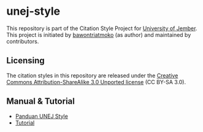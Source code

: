 # unej-style
This repository is part of the Citation Style Project for [University of Jember](https://unej.ac.id). This project is initiated  by [bawontriatmoko](http://bit.ly/mendeleyadvisor) (as author) and maintained by contributors.

## Licensing
The citation styles in this repository are released under the [Creative Commons Attribution-ShareAlike 3.0 Unported license](https://creativecommons.org/licenses/by-sa/3.0/) (CC BY-SA 3.0).  

## Manual & Tutorial
- [Panduan UNEJ Style](https://bawon.gitbook.io/unej-style-guide/)
- [Tutorial](https://unej-style.blogspot.com)
